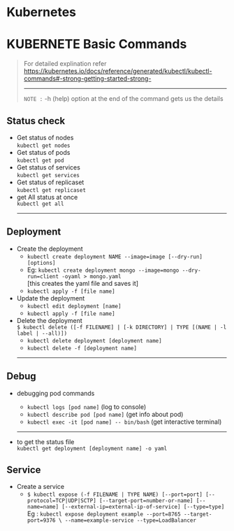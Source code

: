 # Kubernetes

# KUBERNETE Basic Commands

> For detailed explination refer https://kubernetes.io/docs/reference/generated/kubectl/kubectl-commands#-strong-getting-started-strong- <hr>
> `NOTE :` -h (help) option at the end of the command gets us the details

## Status check
* Get status of nodes<br/>`kubectl get nodes`<br/>
* Get status of pods<br/>`kubectl get pod`<br/>
* Get status of services<br/>`kubectl get services`<br/>
* Get status of replicaset<br/>`kubectl get replicaset `<br/>
* get All status at once <br/>`kubectl get all`<br/><hr/>

## Deployment
* Create the deployment<br/>
  - `kubectl create deployment NAME --image=image [--dry-run] [options]`
  - Eg: `kubectl create deployment mongo --image=mongo --dry-run=client -oyaml > mongo.yaml`<br/>
    [this creates the yaml file and saves it]
  - `kubectl apply -f [file name] `
* Update the deployment<br/>
  - `kubectl edit deployment [name]`
  - `kubectl apply -f [file name]`<br/>
* Delete the deployment<br/>
  `$ kubectl delete ([-f FILENAME] | [-k DIRECTORY] | TYPE [(NAME | -l label | --all)])`
  - `kubectl delete deployment [deployment name]`
  - `kubectl delete -f [deployment name]`<br/>
  <hr>

## Debug
* debugging pod commands<br/>
  - `kubectl logs [pod name]` (log to console)<br/>
  - `kubectl describe pod [pod name]` (get info about pod)<br/>
  - `kubectl exec -it [pod name] -- bin/bash` (get interactive terminal)<br/>
  <hr>

* to get the status file <br/> `kubectl get deployment [deployment name] -o yaml`<br/>

## Service
* Create a service
  - `$ kubectl expose (-f FILENAME | TYPE NAME) [--port=port] [--protocol=TCP|UDP|SCTP] [--target-port=number-or-name] [--name=name] [--external-ip=external-ip-of-service] [--type=type]`<br/>
    Eg : `kubectl expose deployment example --port=8765 --target-port=9376 \ --name=example-service --type=LoadBalancer`<br/>
  
